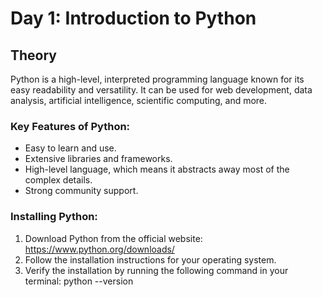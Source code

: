 # Day 1: Introduction to Python

## Theory
Python is a high-level, interpreted programming language known for its easy readability and versatility. It can be used for web development, data analysis, artificial intelligence, scientific computing, and more.

### Key Features of Python:
- Easy to learn and use.
- Extensive libraries and frameworks.
- High-level language, which means it abstracts away most of the complex details.
- Strong community support.

### Installing Python:
1. Download Python from the official website: https://www.python.org/downloads/
2. Follow the installation instructions for your operating system.
3. Verify the installation by running the following command in your terminal:
   python --version
